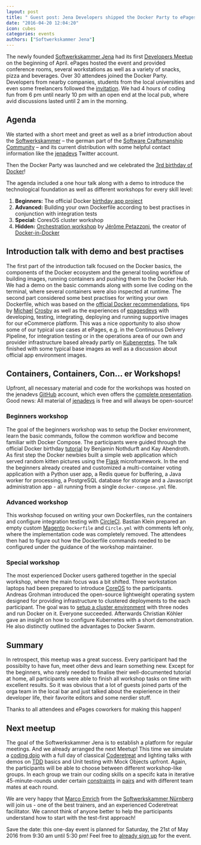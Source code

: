 ```yaml
---
layout: post
title: " Guest post: Jena Developers shipped the Docker Party to ePages!"
date: "2016-04-20 12:04:20"
icon: cubes
categories: events
authors: ["Softwerkskammer Jena"]
---
```


The newly founded [Softwerkskammer Jena](https://www.softwerkskammer.org/groups/jena) had its first [Developers Meetup](www.meetup.com/jenadevs) on the beginning of April.
ePages hosted the event and provided conference rooms, several workstations as well as a variety of snacks, pizza and beverages. Over 30 attendees joined the Docker Party. Developers from nearby companies, students from the local universities and even some freelancers followed the [invitation](https://github.com/jenadevs/jenadevs-meetup-001-docker-party/blob/master/orga/Softwerkskammer_Jena_Developers_Meetup_001_Docker_Party.pdf). We had 4 hours of coding fun from 6 pm until nearly 10 pm with an open end at the local pub, where avid discussions lasted until 2 am in the morning.

## Agenda

We started with a short meet and greet as well as a brief introduction about the [Softwerkskammer](softwerkskammer.org) – the german part of the [Software Craftsmanship Community](http://manifesto.softwarecraftsmanship.org) – and its current distribution with some helpful contact information like the [jenadevs](https://twitter.com/jenadevs) Twitter account.

Then the Docker Party was launched and we celebrated the [3rd birthday of Docker](https://www.docker.com/community/docker-birthday-3)!

The agenda included a one hour talk along with a demo to introduce the technological foundation as well as different workshops for every skill level:

  1. **Beginners:** The official Docker [birthday app project](https://github.com/jenadevs/docker-birthday-3)
  2. **Advanced:** Building your own Dockerfile according to best practises in conjunction with integration tests 
  3. **Special:** CoresOS cluster workshop
  4. **Hidden:** [Orchestration workshop](https://github.com/jenadevs/orchestration-workshop) by [Jérôme Petazzoni](https://twitter.com/jpetazzo), the creator of [Docker-in-Docker](https://github.com/jpetazzo/dind) 

## Introduction talk with demo and best practises

The first part of the introduction talk focused on the Docker basics, the components of the Docker ecosystem and the general tooling workflow of building images, running containers and pushing them to the Docker Hub.
We had a demo on the basic commands along with some live coding on the terminal, where several containers were also inspected at runtime.
The second part considered some best practises for writing your own Dockerfile, which was based on the [official Docker recommendations](https://docs.docker.com/engine/userguide/eng-image/dockerfile_best-practices), tips by [Michael](http://crosbymichael.com/dockerfile-best-practices.html) [Crosby](http://crosbymichael.com/dockerfile-best-practices-take-2.html) as well as the experiences of [epagesdevs](http://twitter.com/epagesdevs) with developing, testing, integrating, deploying and running supportive images for our eCommerce platform.
This was a nice opportunity to also show some of our typical use cases at ePages, e.g. in the Continuous Delivery Pipeline, for integration testing or in the operations area of our own and provider infrastructure based already partly on [Kubeneretes](http://kubernetes.io).
The talk finished with some typical base images as well as a discussion about official app environment images.

## Containers, Containers, Con... er Workshops!

Upfront, all necessary material and code for the workshops was hosted on the jenadevs [GitHub](https://github.com/jenadevs) account, which even offers the [complete presentation](https://github.com/jenadevs/jenadevs-meetup-001-docker-party).
Good news: All material of [jenadevs](https://github.com/jenadevs) is free and will always be open-source!

### Beginners workshop

The goal of the beginners workshop was to setup the Docker environment, learn the basic commands, follow the common workflow and become familiar with Docker Compose. The participants were guided through the official Docker birthday [tutorial](https://github.com/jenadevs/docker-birthday-3/blob/master/tutorial.md) by Benjamin Nothdurft and Kay Abendroth.
As first step the Docker newbies built a simple web application which served random kitten pictures using the [Flask](http://flask.pocoo.org) microframework. In the end the beginners already created and customized a multi-container voting application with a Python user app, a Redis queue for buffering, a Java worker for processing, a PostgreSQL database for storage and a Javascript administration app - all running from a single `docker-compose.yml` file.

### Advanced workshop

This workshop focused on writing your own Dockerfiles, run the containers and configure integration testing with [CircleCI](https://circleci.com). Bastian Klein prepared an empty custom [Magento](https://magento.com) `Dockerfile` and `Circle.yml` with comments left only, where the implementation code was completely removed.
The attendees then had to figure out how the Dockerfile commands needed to be configured under the guidance of the workshop maintainer.

### Special workshop

The most experienced Docker users gathered together in the special workshop, where the main focus was a bit shifted. Three workstation laptops had been prepared to introduce [CoreOS](https://coreos.com) to the participants. 
Andreas Grohman introduced the open-source lightweight operating system designed for providing infrastructure to clustered deployments to the each participant. 
The goal was to [setup a cluster environment](https://developer.epages.com/blog/2016/01/19/setup-a-coreos-cluster.html#why-use-coreos) with three nodes and run Docker on it.
Everyone succeeded.
Afterwards Christian Köhler gave an insight on how to configure Kubernetes with a short demonstration. He also distinctly outlined the advantages to Docker Swarm.

## Summary 

In retrospect, this meetup was a great success. Every participant had the possibilty to have fun, meet other devs and learn something new.
Except for the beginners, who rarely needed to finalise their well-documented tutorial at home, all participants were able to finish all workshop tasks on time with excellent results. So it was obvious that a lot of guests joined parts of the orga team in the local bar and just talked about the expierience in their developer life, their favorite editors and some nerdier stuff.

Thanks to all attendees and ePages coworkers for making this happen!

## Next meetup

The goal of the Softwerkskammer Jena is to establish a platform for regular meetings.
And we already arranged the next Meetup!
This time we simulate a [coding dojo](http://codingdojo.org) with a full day of classical [Coderetreat](http://coderetreat.org) and lighting talks with demos on [TDD](https://en.wikipedia.org/wiki/Test-driven_development) basics and Unit testing with Mock Objects upfront.
Again, the participants will be able to choose between different workshop-like groups.
In each group we train our coding skills on a specifc kata in iterative 45-minute-rounds under certain [constraints](http://coderetreat.org/facilitating/activity-catalog) in [pairs](https://en.wikipedia.org/wiki/Pair_programming) and with different team mates at each round.

We are very happy that [Marco Emrich](https://twitter.com/marcoemrich) from the [Softwerkskammer Nürnberg](https://www.softwerkskammer.org/groups/nuernberg) will join us - one of the best trainers, and an experienced Coderetreat facilitator. We cannot think of anyone better to help the participants understand how to start with the test-first approach!

Save the date: this one-day event is planned for Saturday, the 21st of May 2016 from 9:30 am until 5:30 pm! Feel free to [already sign up](www.meetup.com/jenadevs) for the event.
